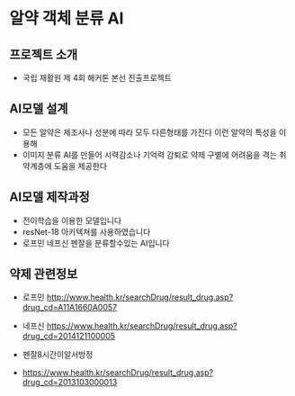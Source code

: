 # 알약 객체 분류 AI


## 프로젝트 소개
- 국립 재활원 제 4회 해커톤 본선 진출프로젝트

## AI모델 설계
- 모든 알약은 제조사나 성분에 따라 모두 다른형태를 가진다 이런 알약의 특성을 이용해
- 이미지 분류 AI를 만들어 시력감소나 기억력 감퇴로 약제 구별에 어려움을 격는 취약계층에 도움을 제공한다

## AI모델 제작과정
- 전이학습을 이용한 모델입니다
- resNet-18 아키텍쳐를 사용하였습니다
- 로프민 네프신 펜잘을 분류할수있는 AI입니다


## 약제 관련정보 

- 로프민 
http://www.health.kr/searchDrug/result_drug.asp?drug_cd=A11A1660A0057


- 네프신 
https://www.health.kr/searchDrug/result_drug.asp?drug_cd=2014121100005

- 펜잘8시간이알서방정 
- https://www.health.kr/searchDrug/result_drug.asp?drug_cd=2013103000013


